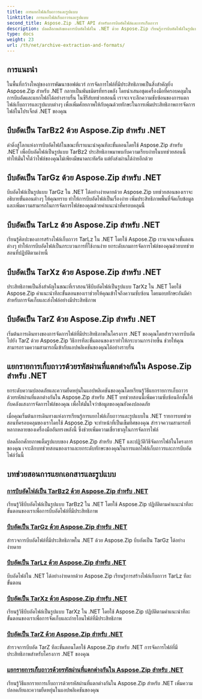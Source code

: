```yaml
---
title: การแยกไฟล์เก็บถาวรและรูปแบบ
linktitle: การแยกไฟล์เก็บถาวรและรูปแบบ
second_title: Aspose.Zip .NET API สำหรับการบีบอัดไฟล์และการเก็บถาวร
description: ปลดล็อกพลังของการบีบอัดไฟล์ใน .NET ด้วย Aspose.Zip เรียนรู้การบีบอัดไฟล์ในรูปแบบต่างๆ เช่น TarBz2, TarGz และ TarZ เพื่อการจัดเก็บข้อมูลที่มีประสิทธิภาพ
type: docs
weight: 23
url: /th/net/archive-extraction-and-formats/
---
```


## การแนะนำ

ในพื้นที่กว้างใหญ่ของการพัฒนาซอฟต์แวร์ การจัดการไฟล์ที่มีประสิทธิภาพเป็นสิ่งสำคัญยิ่ง Aspose.Zip สำหรับ .NET กลายเป็นพันธมิตรที่ทรงพลัง โดยนำเสนอชุดเครื่องมือที่ครอบคลุมในการบีบอัดและแยกไฟล์ได้อย่างราบรื่น ในซีรีส์บทช่วยสอนนี้ เราจะเจาะลึกความซับซ้อนของการแตกไฟล์เก็บถาวรและรูปแบบต่างๆ เพื่อเพิ่มศักยภาพให้กับคุณด้วยทักษะในการเพิ่มประสิทธิภาพการจัดการไฟล์ในโปรเจ็กต์ .NET ของคุณ

## บีบอัดเป็น TarBz2 ด้วย Aspose.Zip สำหรับ .NET

ดำดิ่งสู่โลกแห่งการบีบอัดไฟล์ในขณะที่เราแนะนำคุณทีละขั้นตอนโดยใช้ Aspose.Zip สำหรับ .NET เพื่อบีบอัดไฟล์เป็นรูปแบบ TarBz2 ประสิทธิภาพมาพบกับความเรียบง่ายในบทช่วยสอนนี้ ทำให้มั่นใจได้ว่าไฟล์ของคุณไม่เพียงมีขนาดกะทัดรัด แต่ยังส่งผ่านได้ง่ายอีกด้วย

## บีบอัดเป็น TarGz ด้วย Aspose.Zip สำหรับ .NET

บีบอัดไฟล์เป็นรูปแบบ TarGz ใน .NET ได้อย่างง่ายดายด้วย Aspose.Zip บทช่วยสอนของเราจะอธิบายขั้นตอนต่างๆ ให้คุณทราบ ทำให้การบีบอัดไฟล์เป็นเรื่องง่าย เพิ่มประสิทธิภาพพื้นที่จัดเก็บข้อมูลและเพิ่มความสามารถในการจัดการไฟล์ของคุณด้วยคำแนะนำที่ครอบคลุมนี้

## บีบอัดเป็น TarLz ด้วย Aspose.Zip สำหรับ .NET

เรียนรู้ศิลปะของการสร้างไฟล์เก็บถาวร TarLz ใน .NET โดยใช้ Aspose.Zip เราแจกแจงขั้นตอนต่างๆ ทำให้การบีบอัดไฟล์เป็นกระบวนการที่ใช้งานง่าย ยกระดับเกมการจัดการไฟล์ของคุณด้วยบทช่วยสอนที่ปฏิบัติตามง่ายนี้

## บีบอัดเป็น TarXz ด้วย Aspose.Zip สำหรับ .NET

ประสิทธิภาพเป็นสิ่งสำคัญในขณะที่เราสอนวิธีบีบอัดไฟล์เป็นรูปแบบ TarXz ใน .NET โดยใช้ Aspose.Zip คำแนะนำทีละขั้นตอนของเราช่วยให้คุณเข้าใจถึงความซับซ้อน โดยมอบทักษะอันมีค่าสำหรับการจัดเก็บและส่งไฟล์อย่างมีประสิทธิภาพ

## บีบอัดเป็น TarZ ด้วย Aspose.Zip สำหรับ .NET

เริ่มต้นการเดินทางของการจัดการไฟล์ที่มีประสิทธิภาพในโครงการ .NET ของคุณโดยสำรวจการบีบอัดไปยัง TarZ ด้วย Aspose.Zip วิธีการทีละขั้นตอนของเราทำให้กระบวนการง่ายขึ้น ช่วยให้คุณสามารถรวมความสามารถนี้เข้ากับแอปพลิเคชันของคุณได้อย่างราบรื่น

## แยกรายการเก็บถาวรด้วยรหัสผ่านที่แตกต่างกันใน Aspose.Zip สำหรับ .NET

ยกระดับความปลอดภัยและความยืดหยุ่นในแอปพลิเคชันของคุณโดยเรียนรู้วิธีแยกรายการเก็บถาวรด้วยรหัสผ่านที่แตกต่างกันใน Aspose.Zip สำหรับ .NET บทช่วยสอนนี้เพิ่มความซับซ้อนอีกชั้นให้กับคลังแสงการจัดการไฟล์ของคุณ เพื่อให้มั่นใจว่าข้อมูลของคุณยังคงปลอดภัย

เมื่อคุณเริ่มต้นการเดินทางแห่งการเรียนรู้การแยกไฟล์เก็บถาวรและรูปแบบใน .NET รายการบทช่วยสอนที่ครอบคลุมของเราโดยใช้ Aspose.Zip จะทำหน้าที่เป็นเข็มทิศของคุณ สำรวจความสามารถที่หลากหลายของเครื่องมืออันทรงพลังนี้ ซึ่งช่วยเพิ่มความเชี่ยวชาญในการจัดการไฟล์

ปลดล็อกศักยภาพเต็มรูปแบบของ Aspose.Zip สำหรับ .NET และปฏิวัติวิธีจัดการไฟล์ในโครงการของคุณ เจาะลึกบทช่วยสอนของเราและยกระดับทักษะของคุณในการแตกไฟล์เก็บถาวรและการบีบอัดไฟล์วันนี้

## บทช่วยสอนการแยกเอกสารและรูปแบบ
### [การบีบอัดไฟล์เป็น TarBz2 ด้วย Aspose.Zip สำหรับ .NET](./compress-to-tar-bz2/)
เรียนรู้วิธีบีบอัดไฟล์เป็นรูปแบบ TarBz2 ใน .NET โดยใช้ Aspose.Zip ปฏิบัติตามคำแนะนำทีละขั้นตอนของเราเพื่อการบีบอัดไฟล์ที่มีประสิทธิภาพ
### [บีบอัดเป็น TarGz ด้วย Aspose.Zip สำหรับ .NET](./compress-to-tar-gz/)
สำรวจการบีบอัดไฟล์ที่มีประสิทธิภาพใน .NET ด้วย Aspose.Zip บีบอัดเป็น TarGz ได้อย่างง่ายดาย
### [บีบอัดเป็น TarLz ด้วย Aspose.Zip สำหรับ .NET](./compress-to-tar-lz/)
บีบอัดไฟล์ใน .NET ได้อย่างง่ายดายด้วย Aspose.Zip เรียนรู้การสร้างไฟล์เก็บถาวร TarLz ทีละขั้นตอน
### [บีบอัดเป็น TarXz ด้วย Aspose.Zip สำหรับ .NET](./compress-to-tar-xz/)
เรียนรู้วิธีบีบอัดไฟล์เป็นรูปแบบ TarXz ใน .NET โดยใช้ Aspose.Zip ปฏิบัติตามคำแนะนำทีละขั้นตอนของเราเพื่อการจัดเก็บและถ่ายโอนไฟล์ที่มีประสิทธิภาพ
### [บีบอัดเป็น TarZ ด้วย Aspose.Zip สำหรับ .NET](./compress-to-tar-z/)
สำรวจการบีบอัด TarZ ทีละขั้นตอนโดยใช้ Aspose.Zip สำหรับ .NET การจัดการไฟล์ที่มีประสิทธิภาพสำหรับโครงการ .NET ของคุณ
### [แยกรายการเก็บถาวรด้วยรหัสผ่านที่แตกต่างกันใน Aspose.Zip สำหรับ .NET](./extract-archive-different-passwords/)
เรียนรู้วิธีแยกรายการเก็บถาวรด้วยรหัสผ่านที่แตกต่างกันใน Aspose.Zip สำหรับ .NET เพิ่มความปลอดภัยและความยืดหยุ่นในแอปพลิเคชันของคุณ